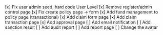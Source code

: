 [x] Fix user admin seed, hard code User Level
[x] Remove register/admin control page
[x] Fix create policy page -> form
[x] Add fund management to policy page (transactional)
[x] Add claim form page
[x] Add claim transaction page
[x] Add approval page
[ ] Add email notification
[ ] Add sanction result
[ ] Add audit report
[ ] Add report page
[ ] Change the avatar